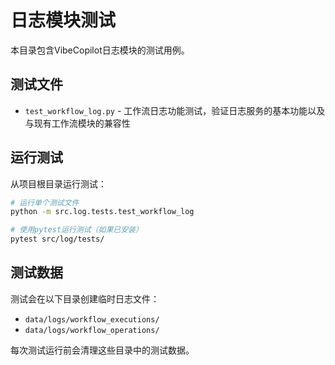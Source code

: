 # 日志模块测试

本目录包含VibeCopilot日志模块的测试用例。

## 测试文件

- `test_workflow_log.py` - 工作流日志功能测试，验证日志服务的基本功能以及与现有工作流模块的兼容性

## 运行测试

从项目根目录运行测试：

```bash
# 运行单个测试文件
python -m src.log.tests.test_workflow_log

# 使用pytest运行测试（如果已安装）
pytest src/log/tests/
```

## 测试数据

测试会在以下目录创建临时日志文件：

- `data/logs/workflow_executions/`
- `data/logs/workflow_operations/`

每次测试运行前会清理这些目录中的测试数据。

